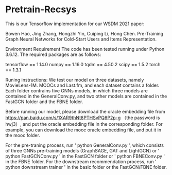 # Pretrain-Recsys
This is our Tensorflow implementation for our WSDM 2021 paper:

Bowen Hao, Jing Zhang, Hongzhi Yin, Cuiping Li, Hong Chen. Pre-Training Graph Neural Networks for Cold-Start Users and Items Representation.

Environment Requirement
The code has been tested running under Python 3.6.12. The required packages are as follows:

tensorflow == 1.14.0
numpy == 1.16.0
tqdm == 4.50.2
scipy == 1.5.2
torch == 1.3.1


Runing instructions:
We test our model on three datasets, namely MovieLens-1M. MOOCs and Last.fm, and each dataset contains a folder. Each folder contrains five GNNs models, in which three models are contained in the GeneralConv.py, and two other models are contained in the FastGCN folder and the FBNE folder. 

Before running our model, please download the oracle embedding file from https://pan.baidu.com/s/1XAR9thNt8PTHSvPQ8P2p-g （the password is hwj3）, and put the oracle embedding file in the corresponding folder. For example, you can download the mooc oracle embedding file, and put it in the mooc folder.  

For the pre-traning process, run ' python GeneralConv.py ', which consists of three GNNs pre-training models (GraphSAGE, GAT and LightGCN) or ' python FastGCNConv.py ' in the FastGCN folder or ' python FBNEConv.py ' in the FBNE folder. For the downstream recommendation process, run ' python downstream trainer ' in the basic folder or the FastGCN/FBNE folder. 
